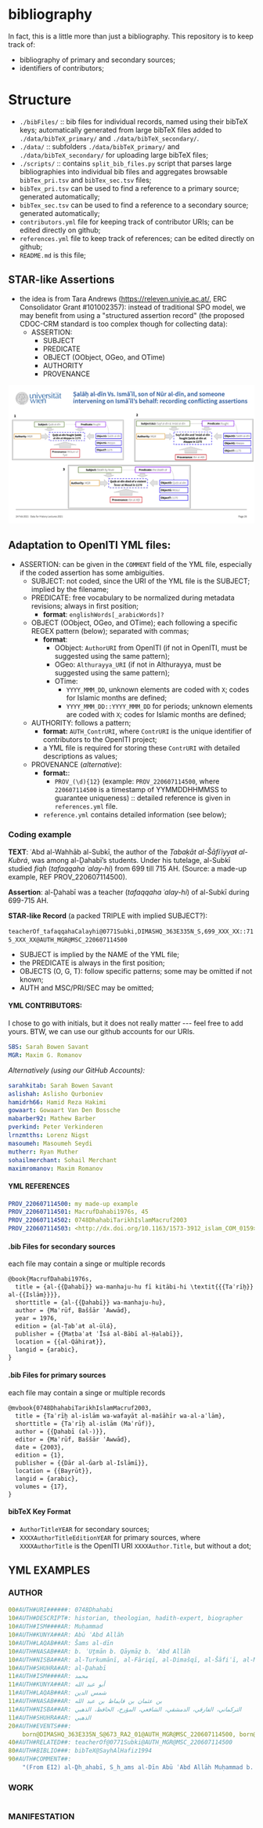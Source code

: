 # bibliography

In fact, this is a little more than just a bibliography. This repository is to keep track of:

- bibliography of primary and secondary sources;
- identifiers of contributors;

# Structure

- `./bibFiles/` :: bib files for individual records, named using their bibTeX keys; automatically generated from large bibTeX files added to `./data/bibTeX_primary/` and `./data/bibTeX_secondary/`.
- `./data/` :: subfolders `./data/bibTeX_primary/` and `./data/bibTeX_secondary/` for uploading large bibTeX files;
- `./scripts/` :: contains `split_bib_files.py` script that parses large bibliographies into individual bib files and aggregates browsable `bibTex_pri.tsv` and `bibTex_sec.tsv` files;
- `bibTex_pri.tsv` can be used to find a reference to a primary source; generated automatically;
- `bibTex_sec.tsv` can be used to find a reference to a secondary source; generated automatically;
- `contributors.yml` file for keeping track of contributor URIs; can be edited directly on github;
- `references.yml` file to keep track of references; can be edited directly on github;
- `README.md` is this file;


## STAR-like Assertions

- the idea is from Tara Andrews (<https://releven.univie.ac.at/>, ERC Consolidator Grant #101002357): instead of traditional SPO model, we may benefit from using a "structured assertion record" (the proposed CDOC-CRM standard is too complex though for collecting data):
	- ASSERTION:
		- SUBJECT
		- PREDICATE
		- OBJECT (OObject, OGeo, and OTime)
		- AUTHORITY
		- PROVENANCE

![./scripts/STAR_examples.png](./scripts/STAR_examples.png)

## Adaptation to OpenITI YML files:

- ASSERTION: can be given in the `COMMENT` field of the YML file, especially if the coded assertion has some ambiguities.
	- SUBJECT: not coded, since the URI of the YML file is the SUBJECT; implied by the filename;
	- PREDICATE: free vocabulary to be normalized during metadata revisions; always in first position;
		- **format**: `englishWords[_arabicWords]?`
	- OBJECT (OObject, OGeo, and OTime); each following a specific REGEX pattern (below); separated with commas;
		- **format**:
			- OObject: `AuthorURI` from OpenITI (if not in OpenITI, must be suggested using the same pattern);
			- OGeo: `Althurayya_URI` (if not in Althurayya, must be suggested using the same pattern);
			- OTime:
				- `YYYY_MMM_DD`, unknown elements are coded with `X`; codes for Islamic months are defined;
				- `YYYY_MMM_DD::YYYY_MMM_DD` for periods; unknown elements are coded with `X`; codes for Islamic months are defined;
	- AUTHORITY: follows a pattern;
		- **format:** `AUTH_ContrURI`, where `ContrURI` is the unique identifier of contributors to the OpenITI project;
		- a YML file is required for storing these `ContrURI` with detailed descriptions as values;
	- PROVENANCE (*alternative*):
		- **format:**:
			- `PROV_(\d){12}` (example: `PROV_220607114500`, where `220607114500` is a timestamp of YYMMDDHHMMSS to guarantee uniqueness) :: detailed reference is given in `references.yml` file.
		- `reference.yml` contains detailed information (see below);	
	

<!--
	- PROVENANCE:
		- **format:** `PROV_REFCODE`, where `REFCODE` can belong to one of three types (REGEX patterns);
		- types of references, all explained in the corresponding YML file;
			- `PROV_(\d){4}[A-Z]uthorTitleEditionYYYY` (example: `0748DhahabiTarikhIslamMacruf2003`):: reference to a primary source, details are to be found in `*.bib` files in `./data/bibTeX_primary/` (multiple files can be added to that folder; references can also be pasted into already existing files); can be given with volumes and pages, using PANDOC format; 
			- `PROV_[A-Za-z]+(\d+)?` (example: `MacrufDahabi1976`) :: reference to a secondary source, details are to be found in `*.bib` files in `./data/bibTeX_secondary/` (multiple files can be added to that folder; references can also be pasted into already existing files); can be given with volumes and pages, using PANDOC format;
			- `PROV_(\d){12}` (example: `PROV_220607114500`, where `220607114500` is a timestamp of YYMMDDHHMMSS) :: free reference, given directly in `references.yml` file (URLs, free-running comments, etc.)
		- a YML file is required to collect and keep track of the third type of references:
			- `PROV_TIMESTAMP: detailed reference`, where anything can go into detailed reference;	
-->

### Coding example

**TEXT**: ʿAbd al-Wahhāb al-Subkī, the author of the *Ṭabaḳāt al-Šāfiʿiyyaŧ al-Kubrá*, was among al-Ḏahabī’s students. Under his tutelage, al-Subkī studied *fiqh* (*tafaqqaha ʿalay-hi*) from 699 till 715 AH. (Source: a made-up example, REF PROV_220607114500).

**Assertion**: al-Ḏahabī was a teacher (*tafaqqaha ʿalay-hi*) of al-Subkī during 699-715 AH. 

**STAR-like Record** (a packed TRIPLE with implied SUBJECT?):

`teacherOf_tafaqqahaCalayhi@0771Subki,DIMASHQ_363E335N_S,699_XXX_XX::715_XXX_XX@AUTH_MGR@MSC_220607114500`

- SUBJECT is implied by the NAME of the YML file; 
- the PREDICATE is always in the first position;
- OBJECTS (O, G, T): follow specific patterns; some may be omitted if not known;
- AUTH and MSC/PRI/SEC may be omitted;

#### YML CONTRIBUTORS:

I chose to go with initials, but it does not really matter --- feel free to add yours. BTW, we can use our github accounts for our URIs.

```yml
SBS: Sarah Bowen Savant
MGR: Maxim G. Romanov
```

*Alternatively (using our GitHub Accounts):*

```yml
sarahkitab: Sarah Bowen Savant
aslishah: Aslisho Qurboniev
hamidrh66: Hamid Reza Hakimi
gowaart: Gowaart Van Den Bossche
mabarber92: Mathew Barber
pverkind: Peter Verkinderen
lrnzmtths: Lorenz Nigst
masoumeh: Masoumeh Seydi
mutherr: Ryan Muther
sohailmerchant: Sohail Merchant
maximromanov: Maxim Romanov
```

#### YML REFERENCES

```yml
PROV_220607114500: my made-up example
PROV_220607114501: MacrufDahabi1976s, 45
PROV_220607114502: 0748DhahabiTarikhIslamMacruf2003
PROV_220607114503: <http://dx.doi.org/10.1163/1573-3912_islam_COM_0159>
```

#### .bib Files for secondary sources

each file may contain a singe or multiple records

```
@book{MacrufDahabi1976s,
  title = {al-{{Ḏahabī}} wa-manhaju-hu fī kitābi-hi \textit{{{Taʾrīḫ}} al-{{Islām}}}},
  shorttitle = {al-{{Ḏahabī}} wa-manhaju-hu},
  author = {Maʿrūf, Baššār ʿAwwād},
  year = 1976,
  edition = {al-Ṭabʿaŧ al-ūlá},
  publisher = {{Maṭbaʿaŧ ʿĪsá al-Bābī al-Ḥalabī}},
  location = {{al-Qāhiraŧ}},
  langid = {arabic},
}
```

#### .bib Files for primary sources

each file may contain a singe or multiple records

```
@mvbook{0748DhahabiTarikhIslamMacruf2003,
  title = {Taʾrīḫ al-islām wa-wafayāt al-mašāhīr wa-al-aʿlām},
  shorttitle = {Taʾrīḫ al-islām (Maʿrūf)},
  author = {{Ḏahabī (al-)}},
  editor = {Maʿrūf, Baššār ʿAwwād},
  date = {2003},
  edition = {1},
  publisher = {{Dār al-Ġarb al-Islāmī}},
  location = {{Bayrūt}},
  langid = {arabic},
  volumes = {17},
}
```

#### bibTeX Key Format

- `AuthorTitleYEAR` for secondary sources;
- `XXXXAuthorTitleEditionYEAR` for primary sources, where `XXXXAuthorTitle` is the OpenITI URI `XXXXAuthor.Title`, but without a dot;


## YML EXAMPLES

### AUTHOR

```yml
00#AUTH#URI######: 0748Dhahabi
10#AUTH#DESCRIPT#: historian, theologian, hadith-expert, biographer
10#AUTH#ISM####AR: Muḥammad
10#AUTH#KUNYA##AR: Abū ʿAbd Allãh
10#AUTH#LAQAB##AR: Šams al-dīn
10#AUTH#NASAB##AR: b. ʿUṯmān b. Qāymāẓ b. ʿAbd Allãh
10#AUTH#NISBA##AR: al-Turkumānī, al-Fāriqī, al-Dimašqī, al-Šāfiʿī, al-Muʾarriḫ, al-Ḥāfiẓ, al-Ḏahabī
10#AUTH#SHUHRA#AR: al-Ḏahabī
11#AUTH#ISM####AR: محمد
11#AUTH#KUNYA##AR: أبو عبد الله
11#AUTH#LAQAB##AR: شمس الدين
11#AUTH#NASAB##AR: بن عثمان بن قايماظ بن عبد الله
11#AUTH#NISBA##AR: التركماني، الفارقي، الدمشقي، الشافعي، المؤرخ، الحافظ، الذهبي
11#AUTH#SHUHRA#AR: الذهبي
20#AUTH#EVENTS###:
    born@DIMASHQ_363E335N_S@673_RA2_01@AUTH_MGR@MSC_220607114500, born@MAYYAFARIQIN_410E381N_S@AUTH_MGR@MSC_220607114500, died@DIMASHQ_363E335N_S@AUTH_MGR@MSC_220607114500, born@673_RA2_01@AUTH_MGR@MSC_220607114500, born@673_RA2_03@AUTH_MGR@MSC_220607114500, born@673_RA1_01@AUTH_MGR@MSC_220607114500, born@673_RA1_03@AUTH_MGR@MSC_220607114500, died@748_DHQ_03@AUTH_MGR@MSC_220607114500, died@753_XXX_XX@AUTH_MGR@MSC_220607114500, resided@DIMASHQ_363E335N_S@AUTH_MGR@MSC_220607114500, visited@FUSTAT_312E300N_S@AUTH_MGR@MSC_220607114500, visited@QAHIRA_312E300N_S@AUTH_MGR@MSC_220607114500, visited@Misr_RE@AUTH_MGR@MSC_220607114500, visited@Sham_RE@AUTH_MGR@MSC_220607114500, visited@MAKKA_398E213N_S@AUTH_MGR@MSC_220607114500, visited@ISKANDARIYYA_299E311N_S@AUTH_MGR@MSC_220607114500
40#AUTH#RELATED##: teacherOf@0771Subki@AUTH_MGR@MSC_220607114500
80#AUTH#BIBLIO###: bibTeX@SayhAlHafiz1994
90#AUTH#COMMENT##:
    "(From EI2) al-Ḏh̲ahabī, S̲h̲ams al-Dīn Abū ʿAbd Allāh Muḥammad b. ʿUt̲h̲mān b. Ḳāymāẓ b. ʿAbd Allāh al-Turkumānī al-Fāriḳī al-Dimas̲h̲ḳī al-S̲h̲āfiʿī, an Arab historian and theologian, was born at Damascus or at Mayyāfariḳīn on 1 or 3 Rabīʿ II (according to al-Kutubī, in Rabīʿ I) 673/5 or 7 October 1274, and died at Damascus, according to al-Subkī and al-Suyūṭī, in the night of Sunday-Monday on 3 D̲h̲u ’l-Ḳaʿda 748/4 February 1348, or, according to Aḥmad b. ʿIyās, in 753/1352-3. (Note: this is the basis for the encoded data, which in REFERENCES.YML file will be recorded as `MSC_220607114500: http://dx.doi.org/10.1163/1573-3912_islam_COM_0159`)"
```

### WORK

```yml

```

### MANIFESTATION

```yml

```
